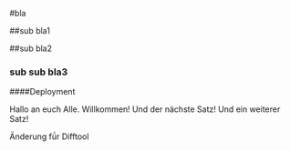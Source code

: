 #bla

##sub bla1

##sub bla2
### sub sub bla3

####Deployment

Hallo an euch Alle. Willkommen!
Und der nächste Satz!
Und ein weiterer Satz!

Änderung fǘr Difftool
